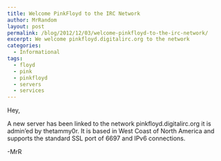 ```yaml
---
title: Welcome PinkFloyd to the IRC Network
author: MrRandom
layout: post
permalink: /blog/2012/12/03/welcome-pinkfloyd-to-the-irc-network/
excerpt: We welcome pinkfloyd.digitalirc.org to the network
categories:
  - Informational
tags:
  - floyd
  - pink
  - pinkfloyd
  - servers
  - services
---
```

Hey,

A new server has been linked to the network pinkfloyd.digitalirc.org it is admin&#8217;ed by thetammy0r. It is based in West Coast of North America and supports the standard SSL port of 6697 and IPv6 connections.

-MrR

&nbsp;
